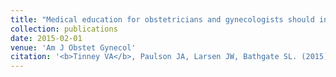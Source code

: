 ```yaml
---
title: "Medical education for obstetricians and gynecologists should incorporate environmental health"
collection: publications
date: 2015-02-01
venue: 'Am J Obstet Gynecol'
citation: '<b>Tinney VA</b>, Paulson JA, Larsen JW, Bathgate SL. (2015). &quot;Medical education for obstetricians and gynecologists should incorporate environmental health.&quot; <i>Am J Obstet Gynecol</i>. 212(2):163-6.e1.'
---
```


